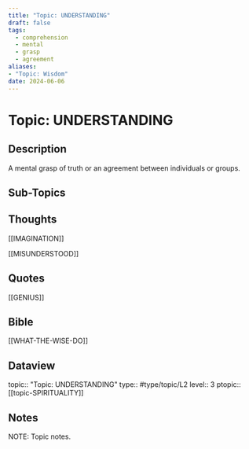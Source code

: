 ```yaml
---
title: "Topic: UNDERSTANDING"
draft: false
tags:
  - comprehension
  - mental
  - grasp
  - agreement
aliases:
- "Topic: Wisdom"
date: 2024-06-06
---
```

# Topic: UNDERSTANDING
## Description
A mental grasp of truth or an agreement between individuals or groups.

## Sub-Topics


## Thoughts
[[IMAGINATION]]

[[MISUNDERSTOOD]]

## Quotes
[[GENIUS]]

## Bible
[[WHAT-THE-WISE-DO]]

## Dataview
topic:: "Topic: UNDERSTANDING"
type:: #type/topic/L2
level:: 3
ptopic:: [[topic-SPIRITUALITY]]

## Notes
NOTE: Topic notes.